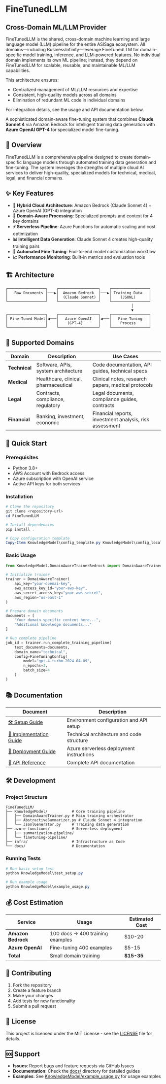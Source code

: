 # FineTunedLLM

## Cross-Domain ML/LLM Provider

FineTunedLLM is the shared, cross-domain machine learning and large language model (LLM) pipeline for the entire ASISaga ecosystem. All domains—including BusinessInfinity—leverage FineTunedLLM for domain-specific model training, inference, and LLM-powered features. No individual domain implements its own ML pipeline; instead, they depend on FineTunedLLM for scalable, reusable, and maintainable ML/LLM capabilities.

This architecture ensures:
- Centralized management of ML/LLM resources and expertise
- Consistent, high-quality models across all domains
- Elimination of redundant ML code in individual domains

For integration details, see the usage and API documentation below.

A sophisticated domain-aware fine-tuning system that combines **Claude Sonnet 4** via Amazon Bedrock for intelligent training data generation with **Azure OpenAI GPT-4** for specialized model fine-tuning.

## 🚀 Overview

FineTunedLLM is a comprehensive pipeline designed to create domain-specific language models through automated training data generation and fine-tuning. The system leverages the strengths of multiple cloud AI services to deliver high-quality, specialized models for technical, medical, legal, and financial domains.

## ✨ Key Features

- **🔄 Hybrid Cloud Architecture**: Amazon Bedrock (Claude Sonnet 4) + Azure OpenAI (GPT-4) integration
- **🎯 Domain-Aware Processing**: Specialized prompts and context for 4 key domains
- **⚡ Serverless Pipeline**: Azure Functions for automatic scaling and cost optimization
- **📊 Intelligent Data Generation**: Claude Sonnet 4 creates high-quality training pairs
- **🔧 Automated Fine-Tuning**: End-to-end model customization workflow
- **📈 Performance Monitoring**: Built-in metrics and evaluation tools

## 🏗️ Architecture

```
┌─────────────────┐    ┌──────────────────┐    ┌─────────────────┐
│   Raw Documents │───▶│  Amazon Bedrock  │───▶│ Training Data   │
│                 │    │  (Claude Sonnet) │    │    (JSONL)      │
└─────────────────┘    └──────────────────┘    └─────────────────┘
                                                         │
                                                         ▼
┌─────────────────┐    ┌──────────────────┐    ┌─────────────────┐
│ Fine-Tuned Model│◀───│   Azure OpenAI   │◀───│   Fine-Tuning   │
│                 │    │    (GPT-4)       │    │    Process      │
└─────────────────┘    └──────────────────┘    └─────────────────┘
```

## 🎯 Supported Domains

| Domain | Description | Use Cases |
|--------|-------------|-----------|
| **Technical** | Software, APIs, system architecture | Code documentation, API guides, technical specs |
| **Medical** | Healthcare, clinical, pharmaceutical | Clinical notes, research papers, medical protocols |
| **Legal** | Contracts, compliance, regulatory | Legal documents, compliance guides, contracts |
| **Financial** | Banking, investment, economic | Financial reports, investment analysis, risk assessment |

## 🚀 Quick Start

### Prerequisites

- Python 3.8+
- AWS Account with Bedrock access
- Azure subscription with OpenAI service
- Active API keys for both services

### Installation

```powershell
# Clone the repository
git clone <repository-url>
cd FineTunedLLM

# Install dependencies
pip install .

# Copy configuration template
Copy-Item KnowledgeModel\config_template.py KnowledgeModel\config_local.py
```

### Basic Usage

```python
from KnowledgeModel.DomainAwareTrainerBedrock import DomainAwareTrainer, FineTuningConfig

# Initialize trainer
trainer = DomainAwareTrainer(
    api_key="your-openai-key",
    aws_access_key_id="your-aws-key",
    aws_secret_access_key="your-aws-secret",
    aws_region="us-east-1"
)

# Prepare domain documents
documents = [
    "Your domain-specific content here...",
    "Additional knowledge documents..."
]

# Run complete pipeline
job_id = trainer.run_complete_training_pipeline(
    text_documents=documents,
    domain_name="technical",
    config=FineTuningConfig(
        model="gpt-4-turbo-2024-04-09",
        n_epochs=3,
        batch_size=4
    )
)
```

## 📚 Documentation

| Document | Description |
|----------|-------------|
| [🛠️ Setup Guide](docs/SETUP.md) | Environment configuration and API setup |
| [📖 Implementation Guide](docs/Implementation.md) | Technical architecture and code structure |
| [🚀 Deployment Guide](docs/DEPLOYMENT.md) | Azure serverless deployment instructions |
| [🔧 API Reference](docs/API.md) | Complete API documentation |

## 🛠️ Development

### Project Structure

```
FineTunedLLM/
├── KnowledgeModel/           # Core training pipeline
│   ├── DomainAwareTrainer.py # Main training orchestrator
│   ├── AbstractiveSummarizer.py # Claude Sonnet 4 integration
│   └── JsonlGenerator.py     # Training data generation
├── azure-functions/          # Serverless deployment
│   ├── summarization-pipeline/
│   └── finetuning-pipeline/
├── infra/                    # Infrastructure as Code
└── docs/                     # Documentation
```

### Running Tests

```powershell
# Run basic setup test
python KnowledgeModel\test_setup.py

# Run example usage
python KnowledgeModel\example_usage.py
```

## 💰 Cost Estimation

| Service | Usage | Estimated Cost |
|---------|-------|----------------|
| **Amazon Bedrock** | 100 docs → 400 training examples | $10-20 |
| **Azure OpenAI** | Fine-tuning 400 examples | $5-15 |
| **Total** | Small domain training | **$15-35** |

## 🤝 Contributing

1. Fork the repository
2. Create a feature branch
3. Make your changes
4. Add tests for new functionality
5. Submit a pull request

## 📄 License

This project is licensed under the MIT License - see the [LICENSE](LICENSE) file for details.

## 🆘 Support

- **Issues**: Report bugs and feature requests via GitHub Issues
- **Documentation**: Check the [docs/](docs/) directory for detailed guides
- **Examples**: See [KnowledgeModel/example_usage.py](KnowledgeModel/example_usage.py) for usage examples

